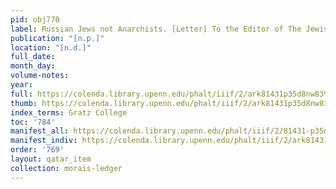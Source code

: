 ```yaml
---
pid: obj770
label: Russian Jews not Anarchists. [Letter] To the Editor of The Jewish Exponent.
publication: "[n.p.]"
location: "[n.d.]"
full_date:
month_day:
volume-notes:
year:
full: https://colenda.library.upenn.edu/phalt/iiif/2/ark81431p35d8nw83%2FSHA256E-s8096144--da47102d191f264541ad85377e95b09e684172c26c42fad582da01c19ea2f71c.jpeg/full/3500,/0/default.jpg
thumb: https://colenda.library.upenn.edu/phalt/iiif/2/ark81431p35d8nw83%2FSHA256E-s8096144--da47102d191f264541ad85377e95b09e684172c26c42fad582da01c19ea2f71c.jpeg/full/!200,200/0/default.jpg
index_terms: Gratz College
toc: '784'
manifest_all: https://colenda.library.upenn.edu/phalt/iiif/2/81431-p35d8nw83/manifest
manifest_indiv: https://colenda.library.upenn.edu/phalt/iiif/2/ark81431p35d8nw83%2FSHA256E-s8096144--da47102d191f264541ad85377e95b09e684172c26c42fad582da01c19ea2f71c.jpeg
order: '769'
layout: qatar_item
collection: morais-ledger
---
```

